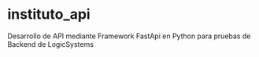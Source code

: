 # instituto_api
Desarrollo de API mediante Framework FastApi en Python para pruebas de Backend de LogicSystems
